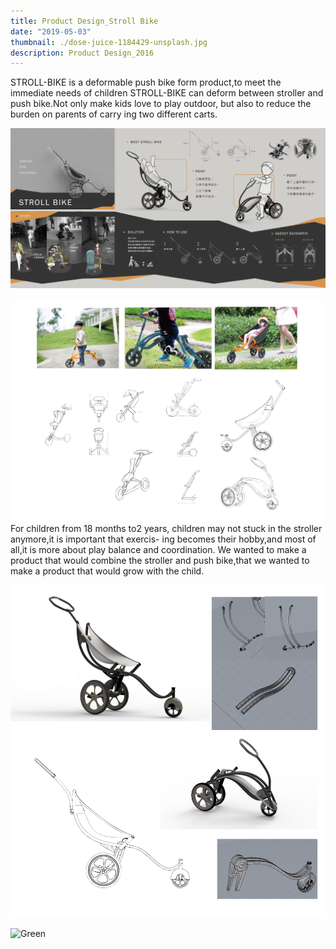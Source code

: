 ```yaml
---
title: Product Design_Stroll Bike
date: "2019-05-03"
thumbnail: ./dose-juice-1184429-unsplash.jpg
description: Product Design_2016
---
```

STROLL-BIKE is a deformable push bike 
form product,to meet the immediate needs
of children STROLL-BIKE can deform 
between stroller and push bike.Not only
make kids love to play outdoor, but also 
to reduce the burden on parents of carry 
ing two different carts.


![Green](./chuttersnap-564286-unsplash.jpg)

![Green](./jazmin-quaynor-105210-unsplash.jpg)
For children from 18 months to2 years,
children may not stuck in the stroller 
anymore,it is important that exercis-
ing becomes their hobby,and most of
all,it is more about play balance and
coordination. We wanted to make a 
product that would combine the stroller
and push bike,that we wanted to make
a product that would grow with the child.    

![Green](./josh-silver-730329-unsplash.jpg)

![Green](./roman-bozhko-251947-unsplash.jpg)
